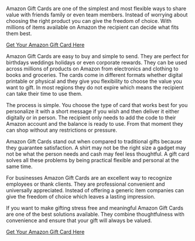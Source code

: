 
Amazon Gift Cards are one of the simplest and most flexible ways to share value with friends family or even team members. Instead of worrying about choosing the right product you can give the freedom of choice. With millions of items available on Amazon the recipient can decide what fits them best.

[Get Your Amazon Gift Card Here](cardvaultusa.xyz/amazon-gift-card-2025)


Amazon Gift Cards are easy to buy and simple to send. They are perfect for birthdays weddings holidays or even corporate rewards. They can be used across millions of products on Amazon from electronics and clothing to books and groceries. The cards come in different formats whether digital printable or physical and they give you flexibility to choose the value you want to gift. In most regions they do not expire which means the recipient can take their time to use them.

The process is simple. You choose the type of card that works best for you personalize it with a short message if you wish and then deliver it either digitally or in person. The recipient only needs to add the code to their Amazon account and the balance is ready to use. From that moment they can shop without any restrictions or pressure.

Amazon Gift Cards stand out when compared to traditional gifts because they guarantee satisfaction. A shirt may not be the right size a gadget may not be what the person needs and cash may feel less thoughtful. A gift card solves all these problems by being practical flexible and personal at the same time.

For businesses Amazon Gift Cards are an excellent way to recognize employees or thank clients. They are professional convenient and universally appreciated. Instead of offering a generic item companies can give the freedom of choice which leaves a lasting impression.

If you want to make gifting stress free and meaningful Amazon Gift Cards are one of the best solutions available. They combine thoughtfulness with convenience and ensure that your gift will always be valued.

[Get Your Amazon Gift Card Here](cardvaultusa.xyz/amazon-gift-card-2025)


